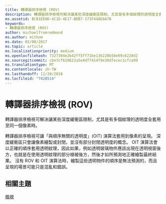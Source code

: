 ```yaml
---
title: 轉譯器排序檢視 (ROV)
description: 轉譯器排序檢視可解決讓某些深度緩衝區限制，尤其是有多個紋理的透明度全套用至同一個像素時。
ms.assetid: BCB1EE0D-4C1D-4E17-BDB7-173F448E0A7B
keywords:
- 轉譯器排序檢視 (ROV)
author: michaelfromredmond
ms.author: mithom
ms.date: 02/08/2017
ms.topic: article
ms.localizationpriority: medium
ms.openlocfilehash: 7327304e2b42ff5ff71be136220b58e99c6228d2
ms.sourcegitcommit: cbe7cf620622a5e4df7414f9e38dfecec1cfca99
ms.translationtype: MT
ms.contentlocale: zh-TW
ms.lasthandoff: 11/20/2018
ms.locfileid: "7428514"
---
```

# <a name="rasterizer-ordered-view-rov"></a>轉譯器排序檢視 (ROV)


轉譯器排序檢視可解決讓某些深度緩衝區限制，尤其是有多個紋理的透明度全套用至同一個像素時。

轉譯器排序檢視可讓「與順序無關的透明度」(OIT) 演算法套用到像素的呈現。 深度緩衝區只會讓像素繪製或封閉，並沒有部分封閉透明度的概念。 OIT 演算法會以正確的順序套用透明紋理，因此如果，例如透明玻璃物件應該出現在透明視窗後方，也就是在使用透明紋理的部分植被後方，然後才如所預測地正確繪製最終結果。 沒有 ROV 和 OIT 演算法時，繪製這些透明物件的順序是無法預測的，而且呈現的場景可能只是混亂和錯誤。

## <a name="span-idrelated-topicsspanrelated-topics"></a><span id="related-topics"></span>相關主題


[檢視](views.md)

 

 




